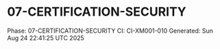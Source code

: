 # 07-CERTIFICATION-SECURITY
Phase: 07-CERTIFICATION-SECURITY
CI: CI-XM001-010
Generated: Sun Aug 24 22:41:25 UTC 2025

